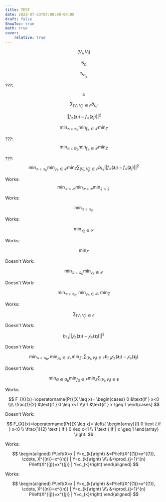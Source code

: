 ```yaml
---
title: TEST
date: 2023-07-23T07:00:00-04:00
draft: false
ShowToc: true
math: true
cover:
    relative: true
---
```

$$
(V_i, V_j)
$$

$$
\mathcal{G}_{b}
$$

$$
\mathcal{G}{}_{b_{\mathcal{g}}}
$$

???:
$$
\mathcal{z}_i
$$

$$
\sum_{(V_i, V_j) \in \mathcal{E}} b_{i,j} 
$$

$$
{| | f_{\mathcal{G}} (\mathbf{z}_i) - f_{\mathcal{G}} (\mathbf{z}_j) | |}^2
$$

$$
\min_{\mathcal{G} \in \mathcal{G}_{b}}{} \min_{f_{\mathcal{G}} \in \mathcal{F}}{} \min_{Z}{}
$$

???:
$$
\min_{\mathcal{G} \in G_b}{} \min_{f_{\mathcal{G}} \in \mathcal{F}}{} \min_{Z}{}
$$

???:
$$
\min_{\mathcal{G} \in \mathcal{G}_{b}}{} \min_{\mathcal{f}_{\mathcal{G}} \in \mathcal{F}}{} \min_{Z}{} \sum_{(V_i, V_j) \in \mathcal{E}} b_{i,j} {|| f_{\mathcal{G}}(\mathbf{z}_i) - f_{\mathcal{G}}(\mathbf{z}_{j}) ||}^2
$$

Works:
$$
\min_{\mathcal{X} \in \mathcal{X}}{} \min_{\mathcal{Y} \in \mathcal{Y}}{} \min_{\mathcal{Z} \in \mathcal{Z}}{}
$$

Works:

$$
\min_{\mathcal{G} \in \mathcal{G}_{b}}
$$

Works:

$$
\min_{\mathcal{f}_{\mathcal{G}} \in \mathcal{F}}
$$

Works:

$$
\min_{Z}
$$

Doesn't Work:

$$
\min_{\mathcal{G} \in \mathcal{G}_{b}}
\min_{\mathcal{f}_{\mathcal{G}} \in \mathcal{F}}
$$

Doesn't Work:

$$
\min_{\mathcal{G} \in \mathcal{G}_{b}},
\min_{\mathcal{f}_{\mathcal{G}} \in \mathcal{F}},
\min_{Z}
$$

Works:

$$
 \sum_{(V_i, V_j) \in \mathcal{E}}
$$

Doesn't Work:

$$
b_{i,j} ||\mathcal{f}_{\mathcal{G}}(\mathbf{z}_i)-\mathcal{f}_{\mathcal{G}}(\mathbf{z}_{j})||^2
$$

Doesn't Work:

$$
\min_{\mathcal{G} \in \mathcal{G}_{b}}, \min_{\mathcal{f}_{\mathcal{G}} \in \mathcal{F}}, \min_{Z}, \sum_{(V_i, V_j) \in \mathcal{E}} b_{i,j} \mathcal{f}_{\mathcal{G}}(\mathbf{z}_i)-\mathcal{f}_{\mathcal{G}}(\mathbf{z}_{j})
$$

Doesn't Work:

$$
\begin{equation}
\operatorname{min}_{G \in G_{b}} \operatorname{min}_{f_{G} \in F} \operatorname{min}_{Z} \sum_{(V_i, V_j) \in E}
\end{equation}
$$

Works:

$$
F_{X}(x)=\operatorname{Pr}(X \leq x)= \begin{cases} 
0 &\text{if } x<0 \\\\ 
\frac{1}{2} &\text{if } 0 \leq x<1 \\\\ 
1 &\text{if } x \geq 1 \end{cases}
$$

Doesn't Work:

$$
F_{X}(x)=\operatorname{Pr}(X \leq x)= 
\left\{ \begin{array}{l}
0 \text { if } x<0 \\
\frac{1}{2} \text { if } 0 \leq x<1 \\
1 \text { if } x \geq 1
\end{array} \right.
$$

Works:

$$
\begin{aligned}
P\left(X=x | Y=c_{k}\right) &=P\left(X^{(1)}=x^{(1)}, \cdots, X^{(n)}=x^{(n)} | Y=c_{k}\right) \\\\ 
&=\prod_{j=1}^{n} P\left(X^{(j)}=x^{(j)} | Y=c_{k}\right)
\end{aligned}
$$

Works:

$$
\begin{aligned} P\left(X=x | Y=c_{k}\right) &=P\left(X^{(1)}=x^{(1)}, \cdots, X^{(n)}=x^{(n)} | Y=c_{k}\right) \\\\ 
&=\prod_{j=1}^{n} P\left(X^{(j)}=x^{(j)} | Y=c_{k}\right) \end{aligned}
$$